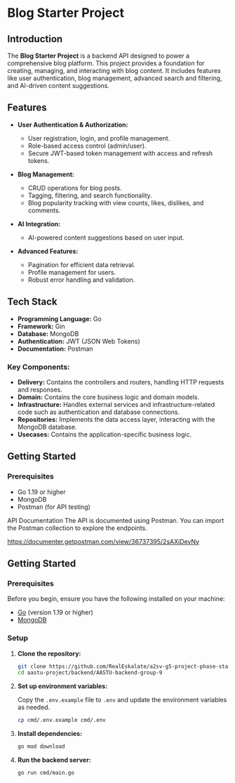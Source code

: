 # Blog Starter Project

## Introduction

The **Blog Starter Project** is a backend API designed to power a comprehensive blog platform. This project provides a foundation for creating, managing, and interacting with blog content. It includes features like user authentication, blog management, advanced search and filtering, and AI-driven content suggestions.

## Features

- **User Authentication & Authorization:**
  - User registration, login, and profile management.
  - Role-based access control (admin/user).
  - Secure JWT-based token management with access and refresh tokens.

- **Blog Management:**
  - CRUD operations for blog posts.
  - Tagging, filtering, and search functionality.
  - Blog popularity tracking with view counts, likes, dislikes, and comments.

- **AI Integration:**
  - AI-powered content suggestions based on user input.

- **Advanced Features:**
  - Pagination for efficient data retrieval.
  - Profile management for users.
  - Robust error handling and validation.

## Tech Stack

- **Programming Language:** Go
- **Framework:** Gin
- **Database:** MongoDB
- **Authentication:** JWT (JSON Web Tokens)
- **Documentation:** Postman

### Key Components:

- **Delivery:** Contains the controllers and routers, handling HTTP requests and responses.
- **Domain:** Contains the core business logic and domain models.
- **Infrastructure:** Handles external services and infrastructure-related code such as authentication and database connections.
- **Repositories:** Implements the data access layer, interacting with the MongoDB database.
- **Usecases:** Contains the application-specific business logic.

## Getting Started

### Prerequisites

- Go 1.19 or higher
- MongoDB
- Postman (for API testing)

API Documentation
The API is documented using Postman. You can import the Postman collection to explore the endpoints.

https://documenter.getpostman.com/view/36737395/2sAXjDevNy

## Getting Started

### Prerequisites

Before you begin, ensure you have the following installed on your machine:

- [Go](https://golang.org/doc/install) (version 1.19 or higher)
- [MongoDB](https://www.mongodb.com/)

### Setup

1. **Clone the repository:**

    ```sh
    git clone https://github.com/RealEskalate/a2sv-g5-project-phase-starter-project.git
    cd aastu-project/backend/AASTU-backend-group-9
    ```
2. **Set up environment variables:**

    Copy the `.env.example` file to `.env` and update the environment variables as needed.

    ```sh
    cp cmd/.env.example cmd/.env
    ```

3. **Install dependencies:**

    ```sh
    go mod download
    ```

4. **Run the backend server:**

    ```sh
    go run cmd/main.go
    ```